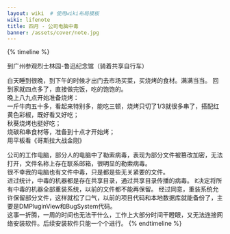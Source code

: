 ```yaml
---
layout: wiki  # 使用wiki布局模板
wiki: lifenote
title: 四月 - 公司电脑中毒
banner: /assets/cover/note.jpg
---
```


{% timeline %}
<!-- node 2024.4.04 清明节 -->
到广州参观烈士林园-鲁迅纪念馆（骑着共享自行车）
<!-- node 2024.4.05 居家烧烤 -->
白天睡到很晚，到下午的时候才出门去市场买菜，买烧烤的食材。满满当当。
回到家就四点多了，直接做完饭，吃的饱饱的。  
晚上八九点开始准备烧烤：  
一斤牛肉五十多，看起来特别多，能吃三顿，烧烤只切了1/3就很多串了，搭配红黄色彩椒，既好看又好吃；  
秋葵烧烤也挺好吃；  
烧碳和串食材等，准备到十点才开始烤；  
用平板看《哥斯拉大战金刚》
<!-- node 2024.4.15 工作电脑中毒 -->
公司的工作电脑，部分人的电脑中了勒索病毒，表现为部分文件被篡改加密，无法打开，文件名称上存在联系邮箱，很明显的勒索病毒。  
很不幸我的电脑也有文件中毒，只是都是些无关紧要的文件。  
进过统计，中毒的机器都是存在共享目录，通过共享目录传播的病毒。
it决定将所有中毒的机器全部重装系统，以前的文件都不能再保留。
经过同意，重装系统允许保留部分文件，这样就松了口气，以前的项目代码和本地数据库就能备份了，主要是DMPluginView和BugSystem代码。  
这事一折腾，一周的时间也无法干什么，工作上大部分时间干瞪眼，又无法连接网络安装软件。后续安装软件只能一个个进行。
{% endtimeline %}

